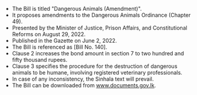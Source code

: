 - The Bill is titled "Dangerous Animals (Amendment)".
- It proposes amendments to the Dangerous Animals Ordinance (Chapter 49).
- Presented by the Minister of Justice, Prison Affairs, and Constitutional Reforms on August 29, 2022.
- Published in the Gazette on June 2, 2022.
- The Bill is referenced as [Bill No. 140].
- Clause 2 increases the bond amount in section 7 to two hundred and fifty thousand rupees.
- Clause 3 specifies the procedure for the destruction of dangerous animals to be humane, involving registered veterinary professionals.
- In case of any inconsistency, the Sinhala text will prevail.
- The Bill can be downloaded from www.documents.gov.lk.